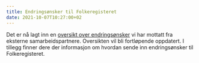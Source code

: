 ```yaml
---
title: Endringsønsker til Folkeregisteret
date: 2021-10-07T10:27:00+02
---
```


Det er nå lagt inn en [oversikt over endringsønsker](https://skatteetaten.github.io/folkeregisteret-api-dokumentasjon/innsending-av-endringsonsker-til-folkeregisteret/) vi har mottatt fra eksterne samarbeidspartnere. Oversikten vil bli fortløpende oppdatert.  I tillegg finner dere der informasjon om hvordan sende inn endringsønsker til Folkeregisteret.
